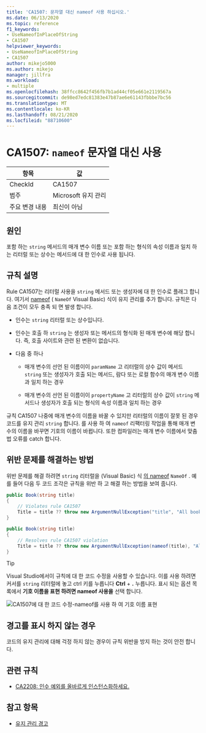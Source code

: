 ```yaml
---
title: 'CA1507: 문자열 대신 nameof 사용 하십시오.'
ms.date: 06/13/2020
ms.topic: reference
f1_keywords:
- UseNameofInPlaceOfString
- CA1507
helpviewer_keywords:
- UseNameofInPlaceOfString
- CA1507
author: mikejo5000
ms.author: mikejo
manager: jillfra
ms.workload:
- multiple
ms.openlocfilehash: 38ffcc8642f456fb7b1ad44cf05e661e2119567a
ms.sourcegitcommit: de98ed7edc81383e47b87ae6e61143fbbbe7bc56
ms.translationtype: MT
ms.contentlocale: ko-KR
ms.lasthandoff: 08/21/2020
ms.locfileid: "88710600"
---
```

# <a name="ca1507-use-nameof-in-place-of-string"></a>CA1507: `nameof` 문자열 대신 사용

|항목|값|
|-|-|
|CheckId|CA1507|
|범주|Microsoft 유지 관리|
|주요 변경 내용|최신이 아님|

## <a name="cause"></a>원인

포함 하는 `string` 메서드의 매개 변수 이름 또는 포함 하는 형식의 속성 이름과 일치 하는 리터럴 또는 상수는 메서드에 대 한 인수로 사용 됩니다.

## <a name="rule-description"></a>규칙 설명

Rule CA1507는 리터럴 사용을 `string` 메서드 또는 생성자에 대 한 인수로 플래그 합니다. 여기서 [nameof](/dotnet/csharp/language-reference/keywords/nameof) ( `NameOf` Visual Basic) 식이 유지 관리를 추가 합니다. 규칙은 다음 조건이 모두 충족 되 면 발생 합니다.

- 인수는 `string` 리터럴 또는 상수입니다.

- 인수는 호출 하 `string` 는 생성자 또는 메서드의 형식화 된 매개 변수에 해당 합니다. 즉, 호출 사이트와 관련 된 변환이 없습니다.

- 다음 중 하나
  - 매개 변수의 선언 된 이름이이 `paramName` 고 리터럴의 상수 값이 메서드 `string` 또는 생성자가 호출 되는 메서드, 람다 또는 로컬 함수의 매개 변수 이름과 일치 하는 경우

  - 매개 변수의 선언 된 이름이이 `propertyName` 고 리터럴의 상수 값이 `string` 메서드나 생성자가 호출 되는 형식의 속성 이름과 일치 하는 경우

규칙 CA1507 나중에 매개 변수의 이름을 바꿀 수 있지만 리터럴의 이름이 잘못 된 경우 코드를 유지 관리 `string` 합니다. 를 사용 하 여 `nameof` 리팩터링 작업을 통해 매개 변수의 이름을 바꾸면 기호의 이름이 바뀝니다. 또한 컴파일러는 매개 변수 이름에서 맞춤법 오류를 catch 합니다.

## <a name="how-to-fix-violations"></a>위반 문제를 해결하는 방법

위반 문제를 해결 하려면 `string` 리터럴을 (Visual Basic) 식 [의 nameof](/dotnet/csharp/language-reference/keywords/nameof) `NameOf` . 예를 들어 다음 두 코드 조각은 규칙을 위반 하 고 해결 하는 방법을 보여 줍니다.

```csharp
public Book(string title)
{
    // Violates rule CA1507
    Title = title ?? throw new ArgumentNullException("title", "All books must have a title.");
}
```

```csharp
public Book(string title)
{
    // Resolves rule CA1507 violation
    Title = title ?? throw new ArgumentNullException(nameof(title), "All books must have a title.");
}
```

> [!TIP]
> Visual Studio에서이 규칙에 대 한 코드 수정을 사용할 수 있습니다. 이를 사용 하려면 커서를 `string` 리터럴에 놓고 ctrl 키를 누릅니다 **Ctrl** + **.** 누릅니다. 표시 되는 옵션 목록에서 **기호 이름을 표현 하려면 nameof 사용을** 선택 합니다.
>
> ![CA1507에 대 한 코드 수정-nameof를 사용 하 여 기호 이름 표현](media/ca1507-code-fix.PNG)

## <a name="when-to-suppress-warnings"></a>경고를 표시 하지 않는 경우

코드의 유지 관리에 대해 걱정 하지 않는 경우이 규칙 위반을 방지 하는 것이 안전 합니다.

## <a name="related-rules"></a>관련 규칙

- [CA2208: 인수 예외를 올바르게 인스턴스화하세요.](ca2208.md)

## <a name="see-also"></a>참고 항목

- [유지 관리 경고](../code-quality/maintainability-warnings.md)
